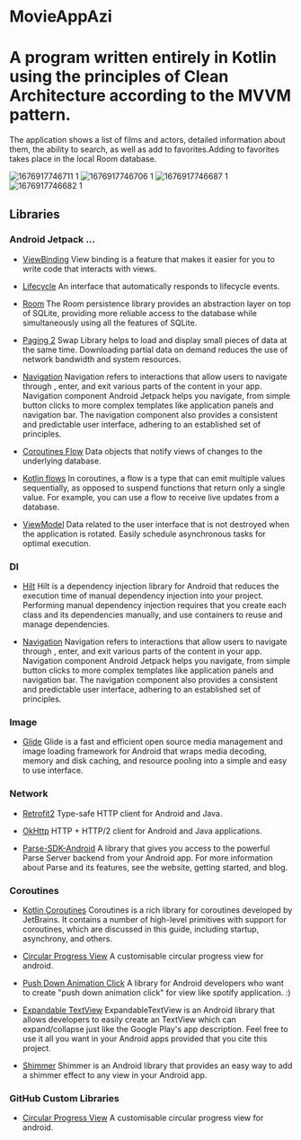 # MovieAppAzi

# A program written entirely in Kotlin using the principles of Clean Architecture according to the MVVM pattern.

The application shows a list of films and actors, detailed information about them, the ability to
search, as well as add to favorites.Adding to favorites takes place in the local Room database.

![1676917746711 1](https://user-images.githubusercontent.com/114995936/220178303-b02763de-220d-4396-b3a8-8efee6f4113f.jpg)
![1676917746706 1](https://user-images.githubusercontent.com/114995936/220178327-b133bd2c-1743-4010-8cdf-ec4c30ca8701.jpg)
![1676917746687 1](https://user-images.githubusercontent.com/114995936/220178367-b63f9776-75cf-458e-abc9-17d5957fd714.jpg)
![1676917746682 1](https://user-images.githubusercontent.com/114995936/220178387-a40fd25c-942c-4695-9285-92ff14acd463.jpg)



## Libraries

### Android Jetpack ...

* [ViewBinding](https://developer.android.com/topic/libraries/view-binding) View binding is a
  feature that makes it easier for you to write code that interacts with views.

* [Lifecycle](https://developer.android.com/topic/libraries/architecture/lifecycle) An interface
  that automatically responds to lifecycle events.

* [Room](https://developer.android.com/jetpack/androidx/releases/room?gclsrc=aw.ds&gclid=Cj0KCQiA09eQBhCxARIsAAYRiyl9xrvsl7MKTcUVF73v6FB8EQyG-U8YVwhZyhA5rzq2UhpBvOUOUuEaAr5jEALw_wcB)
  The Room persistence library provides an abstraction layer on top of SQLite, providing more
  reliable access to the database while simultaneously using all the features of SQLite.

* [Paging 2](https://developer.android.com/topic/libraries/architecture/paging) Swap Library helps
  to load and display small pieces of data at the same time. Downloading partial data on demand
  reduces the use of network bandwidth and system resources.

* [Navigation](https://developer.android.com/guide/navigation?gclsrc=aw.ds&gclid=Cj0KCQiA09eQBhCxARIsAAYRiymyM6hTEs0cGr5ZCXOWtLhVUwDK1O86vf8V_Uq2DWvVYNFZwPFznzAaAllMEALw_wcB)
  Navigation refers to interactions that allow users to navigate through , enter, and exit various
  parts of the content in your app. Navigation component Android Jetpack helps you navigate, from
  simple button clicks to more complex templates like application panels and navigation bar. The
  navigation component also provides a consistent and predictable user interface, adhering to an
  established set of principles.

* [Coroutines Flow](https://developer.android.com/topic/libraries/architecture/livedata) Data
  objects that notify views of changes to the underlying database.


* [Kotlin flows](https://kotlinlang.org/api/kotlinx.coroutines/kotlinx-coroutines-core/kotlinx.coroutines.flow/-flow/)
  In coroutines, a flow is a type that can emit multiple values sequentially, as opposed to suspend
  functions that return only a single value. For example, you can use a flow to receive live updates
  from a database.

* [ViewModel](https://developer.android.com/topic/libraries/architecture/viewmodel) Data related to
  the user interface that is not destroyed when the application is rotated. Easily schedule
  asynchronous tasks for optimal execution.

### DI

* [Hilt](https://developer.android.com/training/dependency-injection/hilt-android) Hilt is a
  dependency injection library for Android that reduces the execution time of manual dependency
  injection into your project. Performing manual dependency injection requires that you create each
  class and its dependencies manually, and use containers to reuse and manage dependencies.


* [Navigation](https://developer.android.com/guide/navigation?gclsrc=aw.ds&gclid=Cj0KCQiA09eQBhCxARIsAAYRiymyM6hTEs0cGr5ZCXOWtLhVUwDK1O86vf8V_Uq2DWvVYNFZwPFznzAaAllMEALw_wcB)
  Navigation refers to interactions that allow users to navigate through , enter, and exit various
  parts of the content in your app. Navigation component Android Jetpack helps you navigate, from
  simple button clicks to more complex templates like application panels and navigation bar. The
  navigation component also provides a consistent and predictable user interface, adhering to an
  established set of principles.
### Image

* [Glide](https://github.com/bumptech/glide) Glide is a fast and efficient open source media
  management and image loading framework for Android that wraps media decoding, memory and disk
  caching, and resource pooling into a simple and easy to use interface.
### Network

* [Retrofit2](https://github.com/square/retrofit) Type-safe HTTP client for Android and Java.

* [OkHttp](https://github.com/square/okhttp) HTTP + HTTP/2 client for Android and Java applications.

* [Parse-SDK-Android](https://github.com/parse-community/Parse-SDK-Android) A library that gives you
  access to the powerful Parse Server backend from your Android app. For more information about
  Parse and its features, see the website, getting started, and blog.
### Coroutines

* [Kotlin Coroutines](https://github.com/Kotlin/kotlinx.coroutines) Coroutines is a rich library for
  coroutines developed by JetBrains. It contains a number of high-level primitives with support for
  coroutines, which are discussed in this guide, including startup, asynchrony, and others.
* [Circular Progress View](https://github.com/VaibhavLakhera/Circular-Progress-View) A customisable
  circular progress view for android.

* [Push Down Animation Click](https://github.com/nontravis/pushdown-anim-click) A library for
  Android developers who want to create "push down animation click" for view like spotify
  application. :)
* [Expandable TextView](https://github.com/Manabu-GT/ExpandableTextView) ExpandableTextView is an
  Android library that allows developers to easily create an TextView which can expand/collapse just
  like the Google Play's app description. Feel free to use it all you want in your Android apps
  provided that you cite this project.

* [Shimmer](https://github.com/facebook/shimmer-android) Shimmer is an Android library that provides
  an easy way to add a shimmer effect to any view in your Android app.


### GitHub Custom Libraries

* [Circular Progress View](https://jitpack.io/p/vaibhavlakhera/circular-progress-view)
  A customisable circular progress view for android.
  
 
